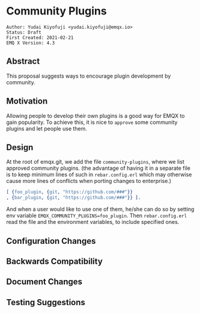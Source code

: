 # Community Plugins

```
Author: Yudai Kiyofuji <yudai.kiyofuji@emqx.io>
Status: Draft
First Created: 2021-02-21
EMQ X Version: 4.3
```

## Abstract

This proposal suggests ways to encourage plugin development by community. 

## Motivation

Allowing people to develop their own plugins is a good way for EMQX to gain popularity.
To achieve this, it is nice to `approve` some community plugins and let people use them.

## Design

At the root of emqx.git, we add the file `community-plugins`, 
where we list approved community plugins.
(the advantage of having it in a separate file is to keep minimum lines of such in `rebar.config.erl`
which may otherwise cause more lines of conflicts when porting changes to enterprise.)

```erlang
[ {foo_plugin, {git, "https://github.com/###"}}
, {bar_plugin, {git, "https://github.com/###"}} ].
```

And when a user would like to use one of them, 
he/she can do so by setting env variable `EMQX_COMMUNITY_PLUGINS=foo_plugin`.
Then `rebar.config.erl` read the file and the environment variables, to include specified ones.

 ## Configuration Changes



 ## Backwards Compatibility


 ## Document Changes



 ## Testing Suggestions


